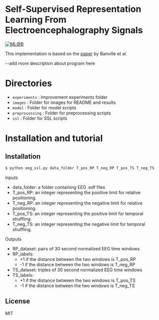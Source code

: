 # Self-Supervised Representation Learning From Electroencephalography Signals

[![ML@B](https://github.com/rhotter/eeg-ssl/blob/master/images/mlab_logo.png)](https://ml.berkeley.edu)

This implementation is based on the [paper](https://arxiv.org/pdf/1911.05419.pdf) by Banville et al.

--add more description about program here
# Directories
* `experiments` : Improvement experiments folder
* `images` : Folder for images for README and results
* `model` : Folder for model scripts
* `preprocessing` : Folder for preprocessing scripts
* `ssl` : Folder for SSL scripts

# Installation and tutorial


## Installation
```sh
$ python eeg_ssl.py data_folder T_pos_RP T_neg_RP T_pos_TS T_neg_TS
```
Inputs
- data_folder: a folder containing EEG .edf files
- T_pos_RP: an integer representing the positive limit for relative positioning.
- T_neg_RP: an integer representing the negative limit for relative positioning.
- T_pos_TS: an integer representing the positive limit for temporal shuffling.
- T_neg_TS: an integer representing the negative limit for temporal shuffling.

Outputs
- RP_dataset: pairs of 30 second normalized EEG time windows
- RP_labels: 
  - +1 if the distance between the two windows is T_pos_RP
  - -1 if the distance between the two windows is T_neg_RP
- TS_dataset:  triples of 30 second normalized EEG time windows
- TS_labels:
  - +1 if the distance between the two windows is T_pos_TS
  - -1 if the distance between the two windows is T_neg_TS



License
----

MIT
